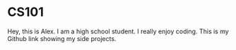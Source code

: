 # CS101
Hey, this is Alex. I am a high school student. I really enjoy coding. This is my Github link showing my side projects.
